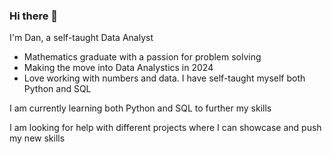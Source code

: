 ### Hi there 👋

I'm Dan, a self-taught Data Analyst 

- Mathematics graduate with a passion for problem solving
- Making the move into Data Analystics in 2024
- Love working with numbers and data. I have self-taught myself both Python and SQL

I am currently learning both Python and SQL to further my skills

I am looking for help with different projects where I can showcase and push my new skills
<!--
**dridgw/dridgw** is a ✨ _special_ ✨ repository because its `README.md` (this file) appears on your GitHub profile.

Here are some ideas to get you started:

- 🔭 I’m currently working on ...
- 🌱 I’m currently learning ...
- 👯 I’m looking to collaborate on ...
- 🤔 I’m looking for help with ...
- 💬 Ask me about ...
- 📫 How to reach me: ...
- 😄 Pronouns: ...
- ⚡ Fun fact: ...
-->
